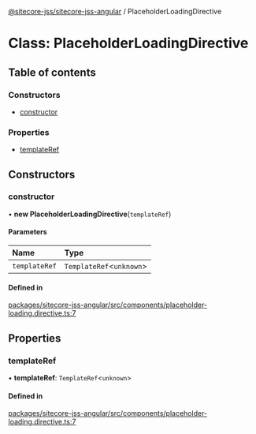 [@sitecore-jss/sitecore-jss-angular](../README.md) / PlaceholderLoadingDirective

# Class: PlaceholderLoadingDirective

## Table of contents

### Constructors

- [constructor](PlaceholderLoadingDirective.md#constructor)

### Properties

- [templateRef](PlaceholderLoadingDirective.md#templateref)

## Constructors

### constructor

• **new PlaceholderLoadingDirective**(`templateRef`)

#### Parameters

| Name | Type |
| :------ | :------ |
| `templateRef` | `TemplateRef`\<`unknown`\> |

#### Defined in

[packages/sitecore-jss-angular/src/components/placeholder-loading.directive.ts:7](https://github.com/Sitecore/jss/blob/0fdefd685/packages/sitecore-jss-angular/src/components/placeholder-loading.directive.ts#L7)

## Properties

### templateRef

• **templateRef**: `TemplateRef`\<`unknown`\>

#### Defined in

[packages/sitecore-jss-angular/src/components/placeholder-loading.directive.ts:7](https://github.com/Sitecore/jss/blob/0fdefd685/packages/sitecore-jss-angular/src/components/placeholder-loading.directive.ts#L7)
